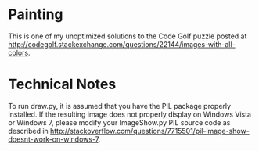 Painting
========
This is one of my unoptimized solutions to the Code Golf puzzle posted at
http://codegolf.stackexchange.com/questions/22144/images-with-all-colors.


Technical Notes
===============
To run draw.py, it is assumed that you have the PIL package properly
installed. If the resulting image does not properly display on Windows Vista
or Windows 7, please modify your ImageShow.py PIL source code as described in
http://stackoverflow.com/questions/7715501/pil-image-show-doesnt-work-on-windows-7.